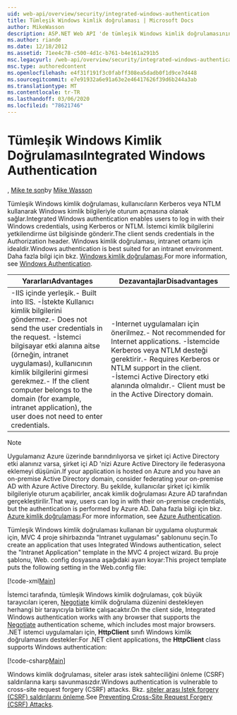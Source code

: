 ```yaml
---
uid: web-api/overview/security/integrated-windows-authentication
title: Tümleşik Windows kimlik doğrulaması | Microsoft Docs
author: MikeWasson
description: ASP.NET Web API 'de tümleşik Windows kimlik doğrulamasının kullanılmasını açıklar.
ms.author: riande
ms.date: 12/18/2012
ms.assetid: 71ee4c78-c500-4d1c-b761-b4e161a291b5
msc.legacyurl: /web-api/overview/security/integrated-windows-authentication
msc.type: authoredcontent
ms.openlocfilehash: e4f31f191f3c0fabff308ea5dadb0f1d9ce7d448
ms.sourcegitcommit: e7e91932a6e91a63e2e46417626f39d6b244a3ab
ms.translationtype: MT
ms.contentlocale: tr-TR
ms.lasthandoff: 03/06/2020
ms.locfileid: "78621746"
---
```

# <a name="integrated-windows-authentication"></a><span data-ttu-id="3359e-103">Tümleşik Windows Kimlik Doğrulaması</span><span class="sxs-lookup"><span data-stu-id="3359e-103">Integrated Windows Authentication</span></span>

<span data-ttu-id="3359e-104">, [Mike te son](https://github.com/MikeWasson)</span><span class="sxs-lookup"><span data-stu-id="3359e-104">by [Mike Wasson](https://github.com/MikeWasson)</span></span>

<span data-ttu-id="3359e-105">Tümleşik Windows kimlik doğrulaması, kullanıcıların Kerberos veya NTLM kullanarak Windows kimlik bilgileriyle oturum açmasına olanak sağlar.</span><span class="sxs-lookup"><span data-stu-id="3359e-105">Integrated Windows authentication enables users to log in with their Windows credentials, using Kerberos or NTLM.</span></span> <span data-ttu-id="3359e-106">İstemci kimlik bilgilerini yetkilendirme üst bilgisinde gönderir.</span><span class="sxs-lookup"><span data-stu-id="3359e-106">The client sends credentials in the Authorization header.</span></span> <span data-ttu-id="3359e-107">Windows kimlik doğrulaması, intranet ortamı için idealdir.</span><span class="sxs-lookup"><span data-stu-id="3359e-107">Windows authentication is best suited for an intranet environment.</span></span> <span data-ttu-id="3359e-108">Daha fazla bilgi için bkz. [Windows kimlik doğrulaması](https://www.iis.net/configreference/system.webserver/security/authentication/windowsauthentication).</span><span class="sxs-lookup"><span data-stu-id="3359e-108">For more information, see [Windows Authentication](https://www.iis.net/configreference/system.webserver/security/authentication/windowsauthentication).</span></span>

| <span data-ttu-id="3359e-109">Yararları</span><span class="sxs-lookup"><span data-stu-id="3359e-109">Advantages</span></span> | <span data-ttu-id="3359e-110">Dezavantajlar</span><span class="sxs-lookup"><span data-stu-id="3359e-110">Disadvantages</span></span> |
| --- | --- |
| <span data-ttu-id="3359e-111">-IIS içinde yerleşik.</span><span class="sxs-lookup"><span data-stu-id="3359e-111">- Built into IIS.</span></span> <span data-ttu-id="3359e-112">-İstekte Kullanıcı kimlik bilgilerini göndermez.</span><span class="sxs-lookup"><span data-stu-id="3359e-112">- Does not send the user credentials in the request.</span></span> <span data-ttu-id="3359e-113">-İstemci bilgisayar etki alanına aitse (örneğin, intranet uygulaması), kullanıcının kimlik bilgilerini girmesi gerekmez.</span><span class="sxs-lookup"><span data-stu-id="3359e-113">- If the client computer belongs to the domain (for example, intranet application), the user does not need to enter credentials.</span></span> | <span data-ttu-id="3359e-114">-Internet uygulamaları için önerilmez.</span><span class="sxs-lookup"><span data-stu-id="3359e-114">- Not recommended for Internet applications.</span></span> <span data-ttu-id="3359e-115">-İstemcide Kerberos veya NTLM desteği gerektirir.</span><span class="sxs-lookup"><span data-stu-id="3359e-115">- Requires Kerberos or NTLM support in the client.</span></span> <span data-ttu-id="3359e-116">-İstemci Active Directory etki alanında olmalıdır.</span><span class="sxs-lookup"><span data-stu-id="3359e-116">- Client must be in the Active Directory domain.</span></span> |

> [!NOTE]
> <span data-ttu-id="3359e-117">Uygulamanız Azure üzerinde barındırılıyorsa ve şirket içi Active Directory etki alanınız varsa, şirket içi AD 'nizi Azure Active Directory ile federasyona eklemeyi düşünün.</span><span class="sxs-lookup"><span data-stu-id="3359e-117">If your application is hosted on Azure and you have an on-premise Active Directory domain, consider federating your on-premise AD with Azure Active Directory.</span></span> <span data-ttu-id="3359e-118">Bu şekilde, kullanıcılar şirket içi kimlik bilgileriyle oturum açabilirler, ancak kimlik doğrulaması Azure AD tarafından gerçekleştirilir.</span><span class="sxs-lookup"><span data-stu-id="3359e-118">That way, users can log in with their on-premise credentials, but the authentication is performed by Azure AD.</span></span> <span data-ttu-id="3359e-119">Daha fazla bilgi için bkz. [Azure kimlik doğrulaması](../../../visual-studio/overview/2012/windows-azure-authentication.md).</span><span class="sxs-lookup"><span data-stu-id="3359e-119">For more information, see [Azure Authentication](../../../visual-studio/overview/2012/windows-azure-authentication.md).</span></span>

<span data-ttu-id="3359e-120">Tümleşik Windows kimlik doğrulaması kullanan bir uygulama oluşturmak için, MVC 4 proje sihirbazında "Intranet uygulaması" şablonunu seçin.</span><span class="sxs-lookup"><span data-stu-id="3359e-120">To create an application that uses Integrated Windows authentication, select the "Intranet Application" template in the MVC 4 project wizard.</span></span> <span data-ttu-id="3359e-121">Bu proje şablonu, Web. config dosyasına aşağıdaki ayarı koyar:</span><span class="sxs-lookup"><span data-stu-id="3359e-121">This project template puts the following setting in the Web.config file:</span></span>

[!code-xml[Main](integrated-windows-authentication/samples/sample1.xml)]

<span data-ttu-id="3359e-122">İstemci tarafında, tümleşik Windows kimlik doğrulaması, çok büyük tarayıcıları içeren, [Negotiate](http://www.ietf.org/rfc/rfc4559.txt) kimlik doğrulama düzenini destekleyen herhangi bir tarayıcıyla birlikte çalışacaktır.</span><span class="sxs-lookup"><span data-stu-id="3359e-122">On the client side, Integrated Windows authentication works with any browser that supports the [Negotiate](http://www.ietf.org/rfc/rfc4559.txt) authentication scheme, which includes most major browsers.</span></span> <span data-ttu-id="3359e-123">.NET istemci uygulamaları için, **HttpClient** sınıfı Windows kimlik doğrulamasını destekler:</span><span class="sxs-lookup"><span data-stu-id="3359e-123">For .NET client applications, the **HttpClient** class supports Windows authentication:</span></span>

[!code-csharp[Main](integrated-windows-authentication/samples/sample2.cs)]

<span data-ttu-id="3359e-124">Windows kimlik doğrulaması, siteler arası istek sahteciliğini önleme (CSRF) saldırılarına karşı savunmasızdır.</span><span class="sxs-lookup"><span data-stu-id="3359e-124">Windows authentication is vulnerable to cross-site request forgery (CSRF) attacks.</span></span> <span data-ttu-id="3359e-125">Bkz. [siteler arası Istek forgery (CSRF) saldırılarını önleme](preventing-cross-site-request-forgery-csrf-attacks.md).</span><span class="sxs-lookup"><span data-stu-id="3359e-125">See [Preventing Cross-Site Request Forgery (CSRF) Attacks](preventing-cross-site-request-forgery-csrf-attacks.md).</span></span>
